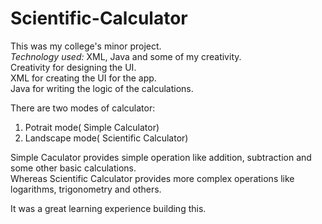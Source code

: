 # Scientific-Calculator
This was my college's minor project. <br>
<em>Technology used: </em> XML, Java and some of my creativity. <br>
Creativity for designing the UI. <br>
XML for creating the UI for the app. <br>
Java for writing the logic of the calculations. <br>

There are two modes of calculator: <br>
1. Potrait mode( Simple Calculator) <br>
2. Landscape mode( Scientific Calculator) <br>

Simple Caculator provides simple operation like addition, subtraction and some other basic calculations. <br>
Whereas Scientific Calculator provides more complex operations like logarithms, trigonometry and others. <br>

It was a great learning experience building this.
